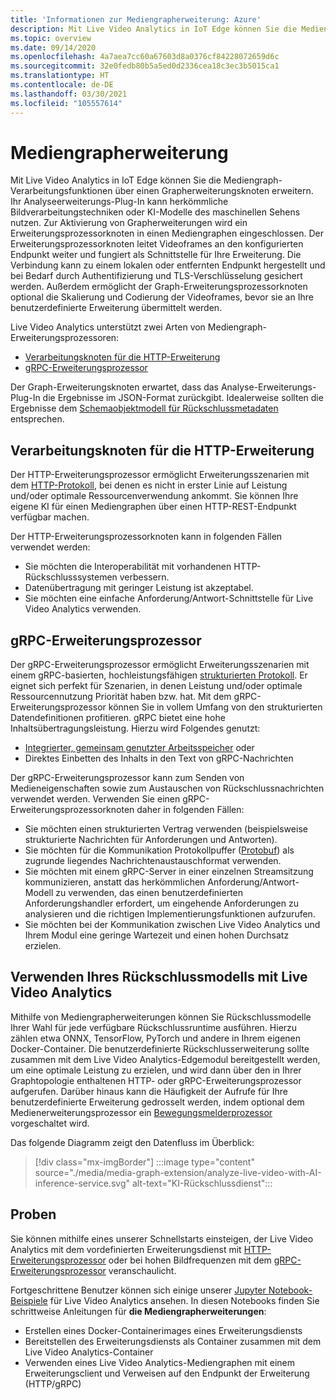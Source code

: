 ```yaml
---
title: 'Informationen zur Mediengrapherweiterung: Azure'
description: Mit Live Video Analytics in IoT Edge können Sie die Mediengraph-Verarbeitungsfunktionen über einen Grapherweiterungsknoten erweitern.
ms.topic: overview
ms.date: 09/14/2020
ms.openlocfilehash: 4a7aea7cc60a67603d8a0376cf84228072659d6c
ms.sourcegitcommit: 32e0fedb80b5a5ed0d2336cea18c3ec3b5015ca1
ms.translationtype: HT
ms.contentlocale: de-DE
ms.lasthandoff: 03/30/2021
ms.locfileid: "105557614"
---
```

# <a name="media-graph-extension"></a>Mediengrapherweiterung

Mit Live Video Analytics in IoT Edge können Sie die Mediengraph-Verarbeitungsfunktionen über einen Grapherweiterungsknoten erweitern. Ihr Analyseerweiterungs-Plug-In kann herkömmliche Bildverarbeitungstechniken oder KI-Modelle des maschinellen Sehens nutzen. Zur Aktivierung von Grapherweiterungen wird ein Erweiterungsprozessorknoten in einen Mediengraphen eingeschlossen. Der Erweiterungsprozessorknoten leitet Videoframes an den konfigurierten Endpunkt weiter und fungiert als Schnittstelle für Ihre Erweiterung. Die Verbindung kann zu einem lokalen oder entfernten Endpunkt hergestellt und bei Bedarf durch Authentifizierung und TLS-Verschlüsselung gesichert werden. Außerdem ermöglicht der Graph-Erweiterungsprozessorknoten optional die Skalierung und Codierung der Videoframes, bevor sie an Ihre benutzerdefinierte Erweiterung übermittelt werden. 

Live Video Analytics unterstützt zwei Arten von Mediengraph-Erweiterungsprozessoren:

* [Verarbeitungsknoten für die HTTP-Erweiterung](media-graph-concept.md#http-extension-processor)
* [gRPC-Erweiterungsprozessor](media-graph-concept.md#grpc-extension-processor)

Der Graph-Erweiterungsknoten erwartet, dass das Analyse-Erweiterungs-Plug-In die Ergebnisse im JSON-Format zurückgibt. Idealerweise sollten die Ergebnisse dem [Schemaobjektmodell für Rückschlussmetadaten](./inference-metadata-schema.md) entsprechen.

## <a name="http-extension-processor"></a>Verarbeitungsknoten für die HTTP-Erweiterung

Der HTTP-Erweiterungsprozessor ermöglicht Erweiterungsszenarien mit dem [HTTP-Protokoll](./http-extension-protocol.md), bei denen es nicht in erster Linie auf Leistung und/oder optimale Ressourcenverwendung ankommt. Sie können Ihre eigene KI für einen Mediengraphen über einen HTTP-REST-Endpunkt verfügbar machen. 

Der HTTP-Erweiterungsprozessorknoten kann in folgenden Fällen verwendet werden:

* Sie möchten die Interoperabilität mit vorhandenen HTTP-Rückschlusssystemen verbessern.
* Datenübertragung mit geringer Leistung ist akzeptabel.
* Sie möchten eine einfache Anforderung/Antwort-Schnittstelle für Live Video Analytics verwenden.

## <a name="grpc-extension-processor"></a>gRPC-Erweiterungsprozessor

Der gRPC-Erweiterungsprozessor ermöglicht Erweiterungsszenarien mit einem gRPC-basierten, hochleistungsfähigen [strukturierten Protokoll](./grpc-extension-protocol.md). Er eignet sich perfekt für Szenarien, in denen Leistung und/oder optimale Ressourcennutzung Priorität haben bzw. hat. Mit dem gRPC-Erweiterungsprozessor können Sie in vollem Umfang von den strukturierten Datendefinitionen profitieren. gRPC bietet eine hohe Inhaltsübertragungsleistung. Hierzu wird Folgendes genutzt:

* [Integrierter, gemeinsam genutzter Arbeitsspeicher](https://en.wikipedia.org/wiki/Shared_memory) oder 
* Direktes Einbetten des Inhalts in den Text von gRPC-Nachrichten 

Der gRPC-Erweiterungsprozessor kann zum Senden von Medieneigenschaften sowie zum Austauschen von Rückschlussnachrichten verwendet werden.
Verwenden Sie einen gRPC-Erweiterungsprozessorknoten daher in folgenden Fällen:

* Sie möchten einen strukturierten Vertrag verwenden (beispielsweise strukturierte Nachrichten für Anforderungen und Antworten).
* Sie möchten für die Kommunikation Protokollpuffer ([Protobuf](https://developers.google.com/protocol-buffers)) als zugrunde liegendes Nachrichtenaustauschformat verwenden.
* Sie möchten mit einem gRPC-Server in einer einzelnen Streamsitzung kommunizieren, anstatt das herkömmlichen Anforderung/Antwort-Modell zu verwenden, das einen benutzerdefinierten Anforderungshandler erfordert, um eingehende Anforderungen zu analysieren und die richtigen Implementierungsfunktionen aufzurufen. 
* Sie möchten bei der Kommunikation zwischen Live Video Analytics und Ihrem Modul eine geringe Wartezeit und einen hohen Durchsatz erzielen.

## <a name="use-your-inferencing-model-with-live-video-analytics"></a>Verwenden Ihres Rückschlussmodells mit Live Video Analytics

Mithilfe von Mediengrapherweiterungen können Sie Rückschlussmodelle Ihrer Wahl für jede verfügbare Rückschlussruntime ausführen. Hierzu zählen etwa ONNX, TensorFlow, PyTorch und andere in Ihrem eigenen Docker-Container. Die benutzerdefinierte Rückschlusserweiterung sollte zusammen mit dem Live Video Analytics-Edgemodul bereitgestellt werden, um eine optimale Leistung zu erzielen, und wird dann über den in Ihrer Graphtopologie enthaltenen HTTP- oder gRPC-Erweiterungsprozessor aufgerufen. Darüber hinaus kann die Häufigkeit der Aufrufe für Ihre benutzerdefinierte Erweiterung gedrosselt werden, indem optional dem Medienerweiterungsprozessor ein [Bewegungsmelderprozessor](media-graph-concept.md#motion-detection-processor) vorgeschaltet wird.

Das folgende Diagramm zeigt den Datenfluss im Überblick:

> [!div class="mx-imgBorder"]
> :::image type="content" source="./media/media-graph-extension/analyze-live-video-with-AI-inference-service.svg" alt-text="KI-Rückschlussdienst":::

## <a name="samples"></a>Proben

Sie können mithilfe eines unserer Schnellstarts einsteigen, der Live Video Analytics mit dem vordefinierten Erweiterungsdienst mit [HTTP-Erweiterungsprozessor](./use-your-model-quickstart.md?pivots=programming-language-csharp) oder bei hohen Bildfrequenzen mit dem [gRPC-Erweiterungsprozessor](./analyze-live-video-use-your-grpc-model-quickstart.md?pivots=programming-language-csharp) veranschaulicht.

Fortgeschrittene Benutzer können sich einige unserer [Jupyter Notebook-Beispiele](https://github.com/Azure/live-video-analytics/blob/master/utilities/video-analysis/notebooks/readme.md) für Live Video Analytics ansehen. In diesen Notebooks finden Sie schrittweise Anleitungen für **die Mediengrapherweiterungen**:

* Erstellen eines Docker-Containerimages eines Erweiterungsdiensts
* Bereitstellen des Erweiterungsdiensts als Container zusammen mit dem Live Video Analytics-Container
* Verwenden eines Live Video Analytics-Mediengraphen mit einem Erweiterungsclient und Verweisen auf den Endpunkt der Erweiterung (HTTP/gRPC)